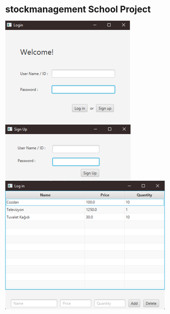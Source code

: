 # stockmanagement School Project

![Login](login.png?raw=true "Login")
<br>
![Sign Up](signup.png?raw=true "Sign Up")
<br>
![Stock](stocks.png?raw=true "Stock")
